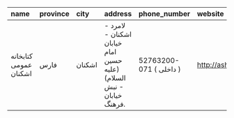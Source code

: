 | name                  | province   | city   | address                                                             | phone_number            | website                           |
|:----------------------|:-----------|:-------|:--------------------------------------------------------------------|:------------------------|:----------------------------------|
| كتابخانه عمومی اشكنان | فارس       | اشكنان | لامرد - اشكنان - خیابان امام حسین (علیه السلام) - نبش خیابان فرهنگ. | 52763200-071 ( داخلی  ) | http://ashkananlib.persianblog.ir |